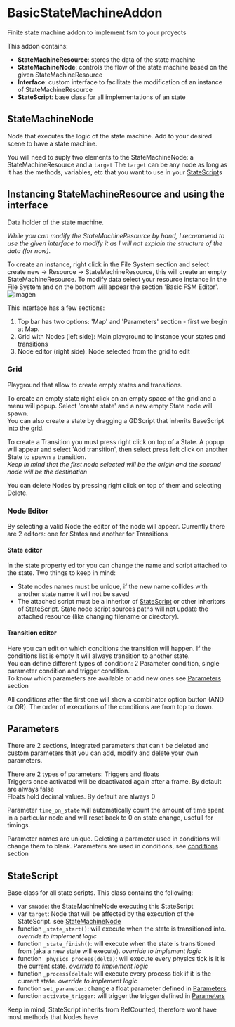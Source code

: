 # BasicStateMachineAddon
Finite state machine addon to implement fsm to your proyects

This addon contains:
-  <b>StateMachineResource</b>: stores the data of the state machine
-  <b>StateMachineNode</b>: controls the flow of the state machine based on the given StateMachineResource
-  <b>Interface</b>: custom interface to facilitate the modification of an instance of StateMachineResource
-  <b>StateScript</b>: base class for all implementations of an state

## StateMachineNode
Node that executes the logic of the state machine. Add to your desired scene to have a state machine.

You will need to suply two elements to the StateMachineNode: a StateMachineResource and a `target`
The `target` can be any node as long as it has the methods, variables, etc that you want to use in your [StateScript](README.md#statescript)s

## Instancing StateMachineResource and using the interface
Data holder of the state machine.

<i>While you can modify the StateMachineResource by hand, I recommend to use the given interface to modify it as I will not explain the structure of the data (for now).</i>

To create an instance, right click in the File System section and select create new -> Resource -> StateMachineResource, this will create an empty StateMachineResource.
To modify data select your resource instance in the File System and on the bottom will appear the section 'Basic FSM Editor'.
![imagen](https://github.com/user-attachments/assets/98796706-c1bc-4590-ac9b-54bdc499dd94)

This interface has a few sections:
1. Top bar has two options: 'Map' and 'Parameters' section - first we begin at Map.
2. Grid with Nodes (left side): Main playground to instance your states and transitions
3. Node editor (right side): Node selected from the grid to edit

### Grid
Playground that allow to create empty states and transitions.

To create an empty state right click on an empty space of the grid and a menu will popup. Select 'create state' and a new empty State node will spawn.
<br/> You can also create a state by dragging a GDScript that inherits BaseScript into the grid.

To create a Transition you must press right click on top of a State. A popup will appear and select 'Add transition', then select press left click on another State to spawn a transition.
<br/><i>Keep in mind that the first node selected will be the origin and the second node will be the destination</i> 

You can delete Nodes by pressing right click on top of them and selecting Delete.

### Node Editor
By selecting a valid Node the editor of the node will appear. Currently there are 2 editors: one for States and another for Transitions

#### State editor
In the state property editor you can change the name and script attached to the state.
Two things to keep in mind:
-  State nodes names must be unique, if the new name collides with another state name it will not be saved
-  The attached script must be a inheritor of [StateScript](README.md#statescript) or other inheritors of [StateScript](README.md#statescript). State node script sources paths will not update the attached resource (like changing filename or directory).

#### Transition editor
Here you can edit on which conditions the transition will happen. If the conditions list is empty it will always transition to another state. <br/>
You can define different types of condition: 2 Parameter condition, single parameter condition and trigger condition.<br/>To know which parameters are available or add new ones see [Parameters](README.md#parameters) section

All conditions after the first one will show a combinator option button (AND or OR). The order of executions of the conditions are from top to down.

## Parameters
There are 2 sections, Integrated parameters that can t be deleted and custom parameters that you can add, modify and delete your own parameters.

There are 2 types of parameters: Triggers and floats<br/>
Triggers once activated will be deactivated again after a frame. By default are always false<br/>
Floats hold decimal values. By default are always 0

Parameter `time_on_state` will automatically count the amount of time spent in a particular node and will reset back to 0 on state change, usefull for timings.

Parameter names are unique. Deleting a parameter used in conditions will change them to blank. Parameters are used in conditions, see [conditions](README.md#transition-editor) section

## StateScript
Base class for all state scripts.
This class contains the following:

- var `smNode`: the StateMachineNode executing this StateScript
- var `target`: Node that will be affected by the execution of the StateScript. see [StateMachineNode](README.md#statemachinenode)
- function `_state_start()`: will execute when the state is transitioned into. <i>override to implement logic</i>
- function `_state_finish()`: will execute when the state is transitioned from (aka a new state will execute). <i>override to implement logic</i>
- function `_physics_process(delta)`: will execute every physics tick is it is the current state. <i>override to implement logic</i>
- function `_process(delta)`: will execute every process tick if it is the current state. <i>override to implement logic</i>
- function `set_parameter`: change a float parameter defined in [Parameters](README.md#parameters)
- function `activate_trigger`: will trigger the trigger defined in [Parameters](README.md#parameters)

Keep in mind, StateScript inherits from RefCounted, therefore wont have most methods that Nodes have
